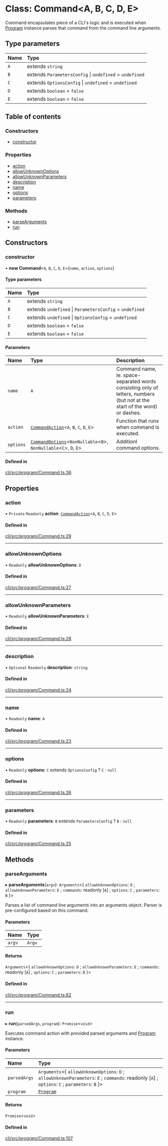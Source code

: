 # Class: Command<A, B, C, D, E\>

Command encapsulates piece of a CLI's logic and is executed when [Program](Program.md) instance
parses that command from the command line arguments.

## Type parameters

| Name | Type                                                    |
| :--- | :------------------------------------------------------ |
| `A`  | extends `string`                                        |
| `B`  | extends `ParametersConfig` \| `undefined` = `undefined` |
| `C`  | extends `OptionsConfig` \| `undefined` = `undefined`    |
| `D`  | extends `boolean` = `false`                             |
| `E`  | extends `boolean` = `false`                             |

## Table of contents

### Constructors

- [constructor](Command.md#constructor)

### Properties

- [action](Command.md#action)
- [allowUnknownOptions](Command.md#allowunknownoptions)
- [allowUnknownParameters](Command.md#allowunknownparameters)
- [description](Command.md#description)
- [name](Command.md#name)
- [options](Command.md#options)
- [parameters](Command.md#parameters)

### Methods

- [parseArguments](Command.md#parsearguments)
- [run](Command.md#run)

## Constructors

### constructor

• **new Command**<`A`, `B`, `C`, `D`, `E`\>(`name`, `action`, `options`)

#### Type parameters

| Name | Type                                                    |
| :--- | :------------------------------------------------------ |
| `A`  | extends `string`                                        |
| `B`  | extends `undefined` \| `ParametersConfig` = `undefined` |
| `C`  | extends `undefined` \| `OptionsConfig` = `undefined`    |
| `D`  | extends `boolean` = `false`                             |
| `E`  | extends `boolean` = `false`                             |

#### Parameters

| Name      | Type                                                                                                 | Description                                                                                                               |
| :-------- | :--------------------------------------------------------------------------------------------------- | :------------------------------------------------------------------------------------------------------------------------ |
| `name`    | `A`                                                                                                  | Command name, ie. space-separated words consisting only of letters, numbers (but not at the start of the word) or dashes. |
| `action`  | [`CommandAction`](../README.md#commandaction)<`A`, `B`, `C`, `D`, `E`\>                              | Function that runs when command is executed.                                                                              |
| `options` | [`CommandOptions`](../README.md#commandoptions)<`NonNullable`<`B`\>, `NonNullable`<`C`\>, `D`, `E`\> | Additionl command options.                                                                                                |

#### Defined in

[cli/src/program/Command.ts:36](https://github.com/jakubmazanec/js-tools/blob/389bfa9/packages/cli/src/program/Command.ts#L36)

## Properties

### action

• `Private` `Readonly` **action**: [`CommandAction`](../README.md#commandaction)<`A`, `B`, `C`, `D`,
`E`\>

#### Defined in

[cli/src/program/Command.ts:29](https://github.com/jakubmazanec/js-tools/blob/389bfa9/packages/cli/src/program/Command.ts#L29)

---

### allowUnknownOptions

• `Readonly` **allowUnknownOptions**: `D`

#### Defined in

[cli/src/program/Command.ts:27](https://github.com/jakubmazanec/js-tools/blob/389bfa9/packages/cli/src/program/Command.ts#L27)

---

### allowUnknownParameters

• `Readonly` **allowUnknownParameters**: `E`

#### Defined in

[cli/src/program/Command.ts:28](https://github.com/jakubmazanec/js-tools/blob/389bfa9/packages/cli/src/program/Command.ts#L28)

---

### description

• `Optional` `Readonly` **description**: `string`

#### Defined in

[cli/src/program/Command.ts:24](https://github.com/jakubmazanec/js-tools/blob/389bfa9/packages/cli/src/program/Command.ts#L24)

---

### name

• `Readonly` **name**: `A`

#### Defined in

[cli/src/program/Command.ts:23](https://github.com/jakubmazanec/js-tools/blob/389bfa9/packages/cli/src/program/Command.ts#L23)

---

### options

• `Readonly` **options**: `C` extends `OptionsConfig` ? `C` : `null`

#### Defined in

[cli/src/program/Command.ts:26](https://github.com/jakubmazanec/js-tools/blob/389bfa9/packages/cli/src/program/Command.ts#L26)

---

### parameters

• `Readonly` **parameters**: `B` extends `ParametersConfig` ? `B` : `null`

#### Defined in

[cli/src/program/Command.ts:25](https://github.com/jakubmazanec/js-tools/blob/389bfa9/packages/cli/src/program/Command.ts#L25)

## Methods

### parseArguments

▸ **parseArguments**(`argv`): `Arguments`<{ `allowUnknownOptions`: `D` ; `allowUnknownParameters`:
`E` ; `commands`: readonly [`A`] ; `options`: `C` ; `parameters`: `B` }\>

Parses a list of command line arguments into an arguments object. Parser is pre-configured based on
this command.

#### Parameters

| Name   | Type   |
| :----- | :----- |
| `argv` | `Argv` |

#### Returns

`Arguments`<{ `allowUnknownOptions`: `D` ; `allowUnknownParameters`: `E` ; `commands`: readonly
[`A`] ; `options`: `C` ; `parameters`: `B` }\>

#### Defined in

[cli/src/program/Command.ts:82](https://github.com/jakubmazanec/js-tools/blob/389bfa9/packages/cli/src/program/Command.ts#L82)

---

### run

▸ **run**(`parsedArgs`, `program`): `Promise`<`void`\>

Executes command action with provided parsed arguments and [Program](Program.md) instance.

#### Parameters

| Name         | Type                                                                                                                                           |
| :----------- | :--------------------------------------------------------------------------------------------------------------------------------------------- |
| `parsedArgs` | `Arguments`<{ `allowUnknownOptions`: `D` ; `allowUnknownParameters`: `E` ; `commands`: readonly [`A`] ; `options`: `C` ; `parameters`: `B` }\> |
| `program`    | [`Program`](Program.md)                                                                                                                        |

#### Returns

`Promise`<`void`\>

#### Defined in

[cli/src/program/Command.ts:107](https://github.com/jakubmazanec/js-tools/blob/389bfa9/packages/cli/src/program/Command.ts#L107)
